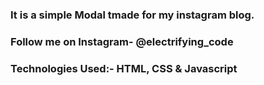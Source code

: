 ### It is a simple Modal tmade for my instagram blog.

### Follow me on Instagram- @electrifying_code

### Technologies Used:- HTML, CSS & Javascript
